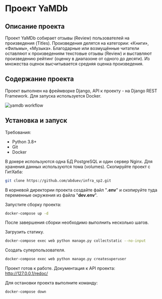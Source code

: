 # Проект YaMDb


## Описание проекта
Проект YaMDb собирает отзывы (Review) пользователей на произведения (Titles). Произведения делятся на категории: «Книги», «Фильмы», «Музыка».
Благодарные или возмущённые читатели оставляют к произведениям текстовые отзывы (Review) и выставляют произведению рейтинг (оценку в диапазоне от одного до десяти). Из множества оценок высчитывается средняя оценка произведения.

## Содержание проекта
Проект выполнен на фреймворке Django, API к проекту - на Django REST Framework.
Для запуска используется Docker.

![yamdb workflow](https://github.com/abduev/yamdb_final/actions/workflows/yamdb_final.yml/badge.svg)
## Установка и запуск
Требования:
 - Python 3.8+
 - Git
 - Docker

В докере используются одна БД PostgreSQL и один сервер Nginx. Для хранения данных используются тома (volumes).
Скопируйте проект с ГитХаба:
```sh
git clone https://github.com/abduev/infra_sp2.git
```

В корневой директории проекта создайте файл "__.env__" и скопируйте туда переменные окружения из файла "__dev.env__".


Запустите сборку проекта:
```sh
docker-compose up -d
```

После завершения сборки необходимо выполнить несколько шагов.

Загрузить статику.
 ```sh
docker-compose exec web python manage.py collectstatic --no-input
```
Создать суперпользователя.
 ```sh
docker-compose exec web python manage.py createsuperuser
```

Проект готов к работе. Документация к API проекта: http://127.0.0.1/redoc/


Для остановки проекта выполните команду:
```sh
docker-compose down
```

